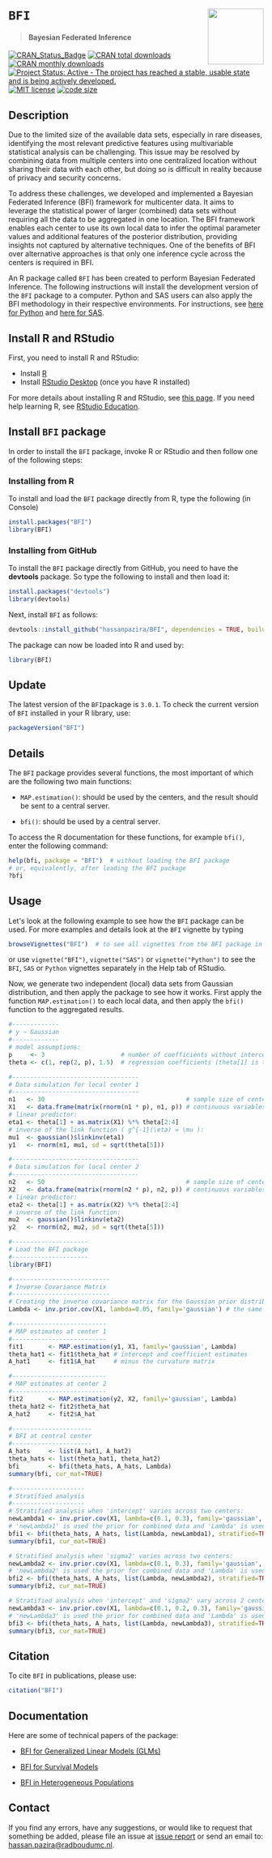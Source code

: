 
# `BFI` <img src="./man/figures/BFI_Hexagon_blue2.png" align="right" width="110px"/>

> #### Bayesian Federated Inference

<!-- badges: start -->
[![CRAN\_Status\_Badge](https://www.r-pkg.org/badges/version/BFI)](https://cran.r-project.org/package=BFI)
[![CRAN total downloads](https://cranlogs.r-pkg.org/badges/grand-total/BFI)](https://cran.r-project.org/package=BFI)
[![CRAN monthly downloads](https://cranlogs.r-pkg.org/badges/BFI)](https://CRAN.R-project.org/package=BFI)
[![Project Status: Active - The project has reached a stable, usable state and is being actively developed.](https://www.repostatus.org/badges/latest/active.svg)](https://www.repostatus.org/#active)
[![MIT license](https://img.shields.io/badge/license-MIT-brightgreen.svg)]( https://opensource.org/license/mit)
[![code size](https://img.shields.io/github/languages/code-size/hassanpazira/BFI.svg)](https://github.com/hassanpazira/BFI)
<!-- badges: end -->

## Description

Due to the limited size of the available data sets, especially in rare diseases, identifying the most relevant predictive features using multivariable statistical analysis can be challenging. This issue may be resolved by combining data from multiple centers into one centralized location without sharing their data with each other, but doing so is difficult in reality because of privacy and security concerns.

To address these challenges, we developed and implemented a Bayesian Federated Inference (BFI) framework for multicenter data. It aims to leverage the statistical power of larger (combined) data sets without requiring all the data to be aggregated in one location. The BFI framework enables each center to use its own local data to infer the optimal parameter values and additional features of the posterior distribution, providing insights not captured by alternative techniques. One of the benefits of BFI over alternative approaches is that only one inference cycle across the centers is required in BFI.

An R package called `BFI` has been created to perform Bayesian Federated Inference. The following instructions will install the development version of the `BFI` package to a computer.
Python and SAS users can also apply the BFI methodology in their respective environments.
For instructions, see [here for Python](https://hassanpazira.github.io/BFI/articles/Python.html) and [here for SAS](https://hassanpazira.github.io/BFI/articles/SAS.html).


## Install R and RStudio

First, you need to install R and RStudio:

* Install [R](https://www.R-project.org/)
* Install [RStudio Desktop](https://posit.co/download/rstudio-desktop/) (once you have R installed)

For more details about installing R and RStudio, see [this page](https://andreashandel.github.io/MADAcourse/content/module-intro-tools/tools-randrstudio.html).
If you need help learning R, see [RStudio Education](https://education.rstudio.com/learn/).


## Install `BFI` package

In order to install the `BFI` package, invoke R or RStudio and then follow one of the following steps:


### Installing from R
To install and load the `BFI` package directly from R, type the following (in Console)
``` r
install.packages("BFI")
library(BFI)
```

### Installing from GitHub
To install the `BFI` package directly from GitHub, you need to have the **devtools** package. So type the following to install and then load it:

``` r
install.packages("devtools")
library(devtools)
```

Next, install `BFI` as follows:

``` r
devtools::install_github("hassanpazira/BFI", dependencies = TRUE, build_vignettes = TRUE, force = TRUE)
```

The package can now be loaded into R and used by:

``` r
library(BFI)
```

## Update

The latest version of the `BFI`package is `3.0.1`. To check the current version of `BFI` installed in your R library, use:

``` r
packageVersion("BFI")
```

## Details

The `BFI` package provides several functions, the most important of which are the following two main functions:

-   `MAP.estimation()`: should be used by the centers, and the result should be sent to a central server.

-   `bfi()`: should be used by a central server.

To access the R documentation for these functions, for example `bfi()`, enter the following command:

``` r
help(bfi, package = "BFI")  # without loading the BFI package
# or, equivalently, after loading the BFI package 
?bfi
```


## Usage

Let's look at the following example to see how the `BFI` package can be used. For more examples and details look at the `BFI` vignette by typing

``` r
browseVignettes("BFI")  # to see all vignettes from the BFI package in an HTML browser.
```
or use `vignette("BFI")`, `vignette("SAS")` or `vignette("Python")` to see the `BFI`, `SAS` or `Python` vignettes separately in the Help tab of RStudio.


Now, we generate two independent (local) data sets from Gaussian distribution, and then apply the package to see how it works. First apply the function `MAP.estimation()` to each local data, and then apply the `bfi()` function to the aggregated results.

``` r
#-------------
# y ~ Gaussian
#-------------
# model assumptions:
p     <- 3                     # number of coefficients without intercept
theta <- c(1, rep(2, p), 1.5)  # regression coefficients (theta[1] is the intercept) and sigma2 = 1.5

#-----------------------------------
# Data simulation for local center 1
#-----------------------------------
n1   <- 30                                       # sample size of center 1
X1   <- data.frame(matrix(rnorm(n1 * p), n1, p)) # continuous variables
# linear predictor:
eta1 <- theta[1] + as.matrix(X1) %*% theta[2:4]
# inverse of the link function ( g^{-1}(\eta) = \mu ):
mu1  <- gaussian()$linkinv(eta1)
y1   <- rnorm(n1, mu1, sd = sqrt(theta[5]))

#-----------------------------------
# Data simulation for local center 2
#-----------------------------------
n2   <- 50                                       # sample size of center 2
X2   <- data.frame(matrix(rnorm(n2 * p), n2, p)) # continuous variables
# linear predictor:
eta2 <- theta[1] + as.matrix(X2) %*% theta[2:4]
# inverse of the link function:
mu2  <- gaussian()$linkinv(eta2)
y2   <- rnorm(n2, mu2, sd = sqrt(theta[5]))

#---------------------
# Load the BFI package
#---------------------
library(BFI)

#---------------------------
# Inverse Covariance Matrix
#---------------------------
# Creating the inverse covariance matrix for the Gaussian prior distribution:
Lambda <- inv.prior.cov(X1, lambda=0.05, family='gaussian') # the same for both centers

#--------------------------
# MAP estimates at center 1
#--------------------------
fit1       <- MAP.estimation(y1, X1, family='gaussian', Lambda)
theta_hat1 <- fit1$theta_hat # intercept and coefficient estimates
A_hat1     <- fit1$A_hat     # minus the curvature matrix

#--------------------------
# MAP estimates at center 2
#--------------------------
fit2       <- MAP.estimation(y2, X2, family='gaussian', Lambda)
theta_hat2 <- fit2$theta_hat
A_hat2     <- fit2$A_hat

#----------------------
# BFI at central center
#----------------------
A_hats     <- list(A_hat1, A_hat2)
theta_hats <- list(theta_hat1, theta_hat2)
bfi        <- bfi(theta_hats, A_hats, Lambda)
summary(bfi, cur_mat=TRUE)

#--------------------
# Stratified analysis
#--------------------
# Stratified analysis when 'intercept' varies across two centers:
newLambda1 <- inv.prior.cov(X1, lambda=c(0.1, 0.3), family='gaussian', stratified=TRUE, strat_par = 1)
# 'newLambda1' is used the prior for combined data and 'Lambda' is used the prior for locals
bfi1 <- bfi(theta_hats, A_hats, list(Lambda, newLambda1), stratified=TRUE, strat_par=1)
summary(bfi1, cur_mat=TRUE)

# Stratified analysis when 'sigma2' varies across two centers:
newLambda2 <- inv.prior.cov(X1, lambda=c(0.1, 0.3), family='gaussian', stratified=TRUE, strat_par = 2)
# 'newLambda2' is used the prior for combined data and 'Lambda' is used the prior for locals
bfi2 <- bfi(theta_hats, A_hats, list(Lambda, newLambda2), stratified=TRUE, strat_par=2)
summary(bfi2, cur_mat=TRUE)

# Stratified analysis when 'intercept' and 'sigma2' vary across 2 centers:
newLambda3 <- inv.prior.cov(X1, lambda=c(0.1, 0.2, 0.3), family='gaussian', stratified=TRUE, strat_par = c(1, 2))
# 'newLambda3' is used the prior for combined data and 'Lambda' is used the prior for locals
bfi3 <- bfi(theta_hats, A_hats, list(Lambda, newLambda3), stratified=TRUE, strat_par=1:2)
summary(bfi3, cur_mat=TRUE)

```

## Citation

To cite `BFI` in publications, please use:

``` r
citation("BFI")
```


## Documentation

Here are some of technical papers of the package:

-   [BFI for Generalized Linear Models (GLMs)](https://doi.org/10.1002/sim.10072)

-   [BFI for Survival Models](https://arxiv.org/abs/2404.17464)

-   [BFI in Heterogeneous Populations](https://doi.org/10.1017/rsm.2025.6)


## Contact

If you find any errors, have any suggestions, or would like to request that something be added, please file an issue at [issue report](https://github.com/hassanpazira/BFI/issues/) or send an email to: hassan.pazira@radboudumc.nl.


